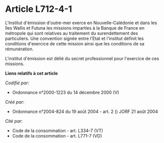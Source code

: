 # Article L712-4-1

L'Institut d'émission d'outre-mer exerce en Nouvelle-Calédonie et dans les îles Wallis et Futuna les missions imparties à la
Banque de France en métropole qui sont relatives au traitement du surendettement des particuliers. Une convention signée
entre l'Etat et l'institut définit les conditions d'exercice de cette mission ainsi que les conditions de sa rémunération.

L'institut d'émission est délié du secret professionnel pour l'exercice de ces missions.

**Liens relatifs à cet article**

_Codifié par_:

  - Ordonnance n°2000-1223 du 14 décembre 2000 (V)

_Créé par_:

  - Ordonnance n°2004-824 du 19 août 2004 - art. 2 () JORF 21 août 2004

_Cité par_:

  - Code de la consommation - art. L334-7 (VT)
  - Code de la consommation - art. L771-7 (VD)
